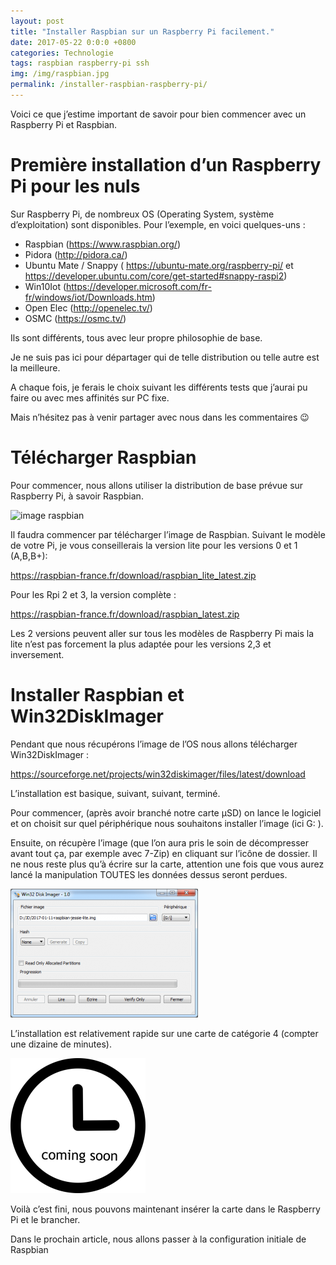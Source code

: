 ```yaml
---
layout: post
title: "Installer Raspbian sur un Raspberry Pi facilement."
date: 2017-05-22 0:0:0 +0800
categories: Technologie
tags: raspbian raspberry-pi ssh
img: /img/raspbian.jpg
permalink: /installer-raspbian-raspberry-pi/
---
```


Voici ce que j’estime important de savoir pour bien commencer avec un Raspberry Pi et Raspbian.

# Première installation d’un Raspberry Pi pour les nuls

Sur Raspberry Pi, de nombreux OS (Operating System, système d’exploitation) sont disponibles.
Pour l’exemple, en voici quelques-uns :

* Raspbian (https://www.raspbian.org/)
* Pidora (http://pidora.ca/)
* Ubuntu Mate / Snappy ( https://ubuntu-mate.org/raspberry-pi/ et https://developer.ubuntu.com/core/get-started#snappy-raspi2)
* Win10Iot (https://developer.microsoft.com/fr-fr/windows/iot/Downloads.htm)
* Open Elec (http://openelec.tv/)
* OSMC (https://osmc.tv/)

Ils sont différents, tous avec leur propre philosophie de base.

Je ne suis pas ici pour départager qui de telle distribution ou telle autre est la meilleure.

A chaque fois, je ferais le choix suivant les différents tests que j’aurai pu faire ou avec mes affinités sur PC fixe.

Mais n’hésitez pas à venir partager avec nous dans les commentaires 😉

# Télécharger Raspbian

Pour commencer, nous allons utiliser la distribution de base prévue sur Raspberry Pi, à savoir Raspbian.

![image raspbian](img/raspbian.png)

Il faudra commencer par télécharger l’image de Raspbian.
Suivant le modèle de votre Pi, je vous conseillerais la version lite pour les versions 0 et 1 (A,B,B+):

https://raspbian-france.fr/download/raspbian_lite_latest.zip

Pour les Rpi 2 et 3, la version complète :

https://raspbian-france.fr/download/raspbian_latest.zip

Les 2 versions peuvent aller sur tous les modèles de Raspberry Pi mais la lite n’est pas forcement la plus adaptée pour les versions 2,3 et inversement.

# Installer Raspbian et Win32DiskImager

Pendant que nous récupérons l’image de l’OS nous allons télécharger Win32DiskImager :

https://sourceforge.net/projects/win32diskimager/files/latest/download

L’installation est basique, suivant, suivant, terminé.

Pour commencer, (après avoir branché notre carte µSD) on lance le logiciel et on choisit sur quel périphérique nous souhaitons installer l’image (ici G: ).

Ensuite, on récupère l’image (que l’on aura pris le soin de décompresser avant tout ça, par exemple avec 7-Zip) en cliquant sur l’icône de dossier. Il ne nous reste plus qu’à écrire sur la carte, attention une fois que vous aurez lancé la manipulation TOUTES les données dessus seront perdues.

![image win32diskimager](img/win32diskimager.png)

L’installation est relativement rapide sur une carte de catégorie 4 (compter une dizaine de minutes).

![image horloge](img/horloge.png)

Voilà c’est fini, nous pouvons maintenant insérer la carte dans le Raspberry Pi et le brancher.

Dans le prochain article, nous allons passer à la configuration initiale de Raspbian
